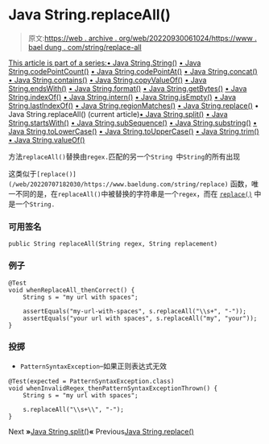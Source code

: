 # Java String.replaceAll()

> 原文:[https://web . archive . org/web/20220930061024/https://www . bael dung . com/string/replace-all](https://web.archive.org/web/20220930061024/https://www.baeldung.com/string/replace-all)

[This article is part of a series:](javascript:void(0);)[• Java String.String()](/web/20220707182030/https://www.baeldung.com/string/constructor)
[• Java String.codePointCount()](/web/20220707182030/https://www.baeldung.com/string/code-point-count)
[• Java String.codePointAt()](/web/20220707182030/https://www.baeldung.com/string/code-point-at)
[• Java String.concat()](/web/20220707182030/https://www.baeldung.com/string/concat)
[• Java String.contains()](/web/20220707182030/https://www.baeldung.com/string/contains)
[• Java String.copyValueOf()](/web/20220707182030/https://www.baeldung.com/string/copy-value-of)
[• Java String.endsWith()](/web/20220707182030/https://www.baeldung.com/string/ends-with)
[• Java String.format()](/web/20220707182030/https://www.baeldung.com/string/format)
[• Java String.getBytes()](/web/20220707182030/https://www.baeldung.com/string/get-bytes)
[• Java String.indexOf()](/web/20220707182030/https://www.baeldung.com/string/index-of)
[• Java String.intern()](/web/20220707182030/https://www.baeldung.com/string/intern)
[• Java String.isEmpty()](/web/20220707182030/https://www.baeldung.com/string/is-empty)
[• Java String.lastIndexOf()](/web/20220707182030/https://www.baeldung.com/string/last-index-of)
[• Java String.regionMatches()](/web/20220707182030/https://www.baeldung.com/string/region-matches)
[• Java String.replace()](/web/20220707182030/https://www.baeldung.com/string/replace)
• Java String.replaceAll() (current article)[• Java String.split()](/web/20220707182030/https://www.baeldung.com/string/split)
[• Java String.startsWith()](/web/20220707182030/https://www.baeldung.com/string/starts-with)
[• Java String.subSequence()](/web/20220707182030/https://www.baeldung.com/string/sub-sequence)
[• Java String.substring()](/web/20220707182030/https://www.baeldung.com/string/substring)
[• Java String.toLowerCase()](/web/20220707182030/https://www.baeldung.com/string/to-lower-case)
[• Java String.toUpperCase()](/web/20220707182030/https://www.baeldung.com/string/to-upper-case)
[• Java String.trim()](/web/20220707182030/https://www.baeldung.com/string/trim)
[• Java String.valueOf()](/web/20220707182030/https://www.baeldung.com/string/value-of)

方法`replaceAll()`替换由`regex.`匹配的另一个`String `中`String`的所有出现

这类似于`[replace()](/web/20220707182030/https://www.baeldung.com/string/replace)` 函数，唯一不同的是，在`replaceAll()`中被替换的字符串是一个`regex`，而在 [`replace()`](/web/20220707182030/https://www.baeldung.com/string/replace) 中是一个`String.`

### **可用签名**

```
public String replaceAll(String regex, String replacement)
```

### **例子**

```
@Test
void whenReplaceAll_thenCorrect() {
    String s = "my url with spaces";

    assertEquals("my-url-with-spaces", s.replaceAll("\\s+", "-"));
    assertEquals("your url with spaces", s.replaceAll("my", "your"));
}
```

### **投掷**

*   `PatternSyntaxException`–如果正则表达式无效

```
@Test(expected = PatternSyntaxException.class)
void whenInvalidRegex_thenPatternSyntaxExceptionThrown() {
    String s = "my url with spaces";

    s.replaceAll("\\s+\\", "-");
}
```

Next **»**[Java String.split()](/web/20220707182030/https://www.baeldung.com/string/split)**«** Previous[Java String.replace()](/web/20220707182030/https://www.baeldung.com/string/replace)